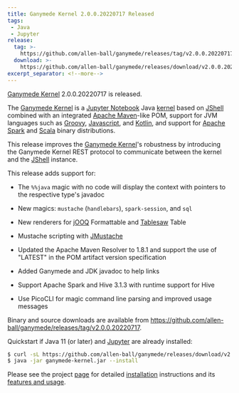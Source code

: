 ```yaml
---
title: Ganymede Kernel 2.0.0.20220717 Released
tags:
 - Java
 - Jupyter
release:
  tag: >-
    https://github.com/allen-ball/ganymede/releases/tag/v2.0.0.20220717
  download: >-
    https://github.com/allen-ball/ganymede/releases/download/v2.0.0.20220717
excerpt_separator: <!--more-->
---
```


[Ganymede Kernel] 2.0.0.20220717 is released.

The [Ganymede Kernel] is a [Jupyter Notebook] Java [kernel][Jupyter Kernel] based on [JShell] combined with an integrated [Apache Maven]-like POM, support for JVM languages such as [Groovy], [Javascript], and [Kotlin], and support for [Apache Spark] and [Scala] binary distributions.

<!--more-->

This release improves the [Ganymede Kernel]'s robustness by introducing the Ganymede Kernel REST protocol to communicate between the kernel and the [JShell] instance.

This release adds support for:

* The `%%java` magic with no code will display the context with pointers to the respective type's javadoc

* New magics: `mustache` (`handlebars`), `spark-session`, and `sql`

* New renderers for [jOOQ] Formattable and [Tablesaw] Table

* Mustache scripting with [JMustache]

* Updated the Apache Maven Resolver to 1.8.1 and support the use of "LATEST" in the POM artifact version specification

* Added Ganymede and JDK javadoc to help links

* Support Apache Spark and Hive 3.1.3 with runtime support for Hive

* Use PicoCLI for magic command line parsing and improved usage messages

Binary and source downloads are available from <https://github.com/allen-ball/ganymede/releases/tag/v2.0.0.20220717>.

Quickstart if Java 11 (or later) and [Jupyter][Jupyter Notebook] are already installed:

```bash
$ curl -sL https://github.com/allen-ball/ganymede/releases/download/v2.0.0.20220717/ganymede-2.0.0.20220717.jar -o ganymede-kernel.jar
$ java -jar ganymede-kernel.jar --install
```

Please see the project [page][Ganymede Kernel] for detailed [installation][Ganymede Kernel installation] instructions and its [features and usage][Ganymede Kernel usage].


[Apache FreeMarker]: https://freemarker.apache.org/
[Apache Maven]: https://maven.apache.org/
[Apache Spark]: http://spark.apache.org/
[Apache Velocity]: https://velocity.apache.org/
[CommonMark]: https://commonmark.org/
[Ganymede Kernel installation]: https://github.com/allen-ball/ganymede#installation
[Ganymede Kernel usage]: https://github.com/allen-ball/ganymede#features-and-usage
[Ganymede Kernel]: https://github.com/allen-ball/ganymede
[Groovy]: https://groovy-lang.org/
[JMustache]: https://github.com/samskivert/jmustache
[JShell]: https://docs.oracle.com/en/java/javase/11/docs/api/jdk.jshell/jdk/jshell/JShell.html?is-external=true
[Javascript]: https://www.oracle.com/technical-resources/articles/java/jf14-nashorn.html
[Jupyter Kernel]: https://jupyter-client.readthedocs.io/en/stable/kernels.html
[Jupyter Notebook]: https://jupyter-notebook.readthedocs.io/en/stable/index.html
[Kotlin]: https://kotlinlang.org/
[Markdown]: https://en.wikipedia.org/wiki/Markdown
[Scala]: https://www.scala-lang.org/
[Tablesaw]: https://github.com/jfree/jfreechart
[Thymeleaf]: https://www.thymeleaf.org/index.html
[jOOQ]: https://www.jooq.org/doc/latest/manual

